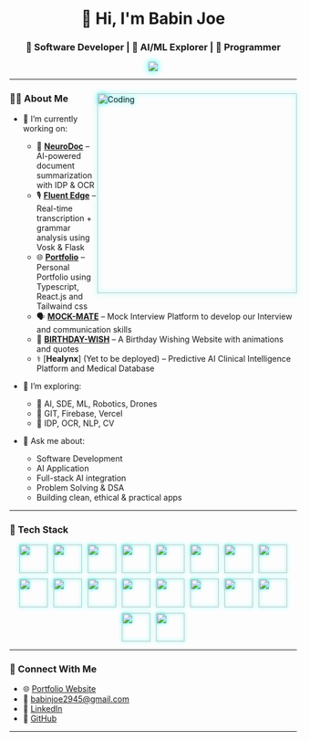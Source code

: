 <h1 align="center">👋 Hi, I'm Babin Joe</h1>
<h3 align="center">🚀 Software Developer | 🧠 AI/ML Explorer | 🔐 Programmer</h3>

<!-- Typing SVG with dynamic teal glow -->
<p align="center">
  <img 
    src="https://readme-typing-svg.herokuapp.com?font=Fira+Code&weight=500&size=24&pause=1000&color=0AFFEF&vCenter=true&width=435&lines=Building+AI+Applications;Open+Source+is+Love;Turning+Ideas+Into+Tech;Developing+Softwares" 
    style="filter: drop-shadow(0 0 6px #00fff2); animation: pulseGlow 2s infinite alternate ease-in-out;" 
  />
</p>

---

<picture>
  <source media="(max-width: 600px)" srcset="https://media.giphy.com/media/qgQUggAC3Pfv687qPC/giphy.gif">
  <img 
    align="right" 
    alt="Coding" 
    width="350" 
    style="margin-top: 10px; max-width: 100%; display: block; margin-left: auto; margin-right: auto; animation: fadeInRight 2s ease-in-out; filter: drop-shadow(0 0 5px #00fff2);" 
    src="https://media.giphy.com/media/qgQUggAC3Pfv687qPC/giphy.gif" 
  />
</picture>

### 👨‍💻 About Me

- 🔭 I’m currently working on:
  - 🧠 [**NeuroDoc**](https://github.com/BABIN-JOE/NeuroDoc) – AI-powered document summarization with IDP & OCR  
  - 🎙️ [**Fluent Edge**](https://github.com/BABIN-JOE/FLUENT-EDGE) – Real-time transcription + grammar analysis using Vosk & Flask  
  - 🌐 [**Portfolio**](https://github.com/BABIN-JOE/Portfolio) – Personal Portfolio using Typescript, React.js and Tailwaind css  
  - 🗣️ [**MOCK-MATE**](https://github.com/BABIN-JOE/MOCK-MATE) – Mock Interview Platform to develop our Interview and communication skills  
  - 🎂 [**BIRTHDAY-WISH**](https://github.com/BABIN-JOE/BIRTHDAY-WISH) – A Birthday Wishing Website with animations and quotes  
  - ⚕️ [**Healynx**] (Yet to be deployed) – Predictive AI Clinical Intelligence Platform and Medical Database  

- 🌱 I’m exploring:
  - 🤖 AI, SDE, ML, Robotics, Drones  
  - 🧩 GIT, Firebase, Vercel  
  - 🧠 IDP, OCR, NLP, CV  

- 💬 Ask me about:
  - Software Development  
  - AI Application  
  - Full-stack AI integration  
  - Problem Solving & DSA  
  - Building clean, ethical & practical apps  

---

### 🧰 Tech Stack

<div align="center" style="display: flex; flex-wrap: wrap; justify-content: center; gap: 10px;">
  <a href="#" style="filter: drop-shadow(0 0 3px #00fff2); transition: all 0.3s ease-in-out;" onmouseover="this.style.filter='drop-shadow(0 0 8px #00fff2)';" onmouseout="this.style.filter='drop-shadow(0 0 3px #00fff2)';"><img src="https://skillicons.dev/icons?i=python" height="50" /></a>
  <a href="#" style="filter: drop-shadow(0 0 3px #00fff2); transition: all 0.3s ease-in-out;" onmouseover="this.style.filter='drop-shadow(0 0 8px #00fff2)';" onmouseout="this.style.filter='drop-shadow(0 0 3px #00fff2)';"><img src="https://skillicons.dev/icons?i=java" height="50" /></a>
  <a href="#" style="filter: drop-shadow(0 0 3px #00fff2); transition: all 0.3s ease-in-out;" onmouseover="this.style.filter='drop-shadow(0 0 8px #00fff2)';" onmouseout="this.style.filter='drop-shadow(0 0 3px #00fff2)';"><img src="https://skillicons.dev/icons?i=flask" height="50" /></a>
  <a href="#" style="filter: drop-shadow(0 0 3px #00fff2); transition: all 0.3s ease-in-out;" onmouseover="this.style.filter='drop-shadow(0 0 8px #00fff2)';" onmouseout="this.style.filter='drop-shadow(0 0 3px #00fff2)';"><img src="https://skillicons.dev/icons?i=ts" height="50" /></a>
  <a href="#" style="filter: drop-shadow(0 0 3px #00fff2); transition: all 0.3s ease-in-out;" onmouseover="this.style.filter='drop-shadow(0 0 8px #00fff2)';" onmouseout="this.style.filter='drop-shadow(0 0 3px #00fff2)';"><img src="https://skillicons.dev/icons?i=tailwind" height="50" /></a>
  <a href="#" style="filter: drop-shadow(0 0 3px #00fff2); transition: all 0.3s ease-in-out;" onmouseover="this.style.filter='drop-shadow(0 0 8px #00fff2)';" onmouseout="this.style.filter='drop-shadow(0 0 3px #00fff2)';"><img src="https://skillicons.dev/icons?i=vercel" height="50" /></a>
  <a href="#" style="filter: drop-shadow(0 0 3px #00fff2); transition: all 0.3s ease-in-out;" onmouseover="this.style.filter='drop-shadow(0 0 8px #00fff2)';" onmouseout="this.style.filter='drop-shadow(0 0 3px #00fff2)';"><img src="https://skillicons.dev/icons?i=supabase" height="50" /></a>
  <a href="#" style="filter: drop-shadow(0 0 3px #00fff2); transition: all 0.3s ease-in-out;" onmouseover="this.style.filter='drop-shadow(0 0 8px #00fff2)';" onmouseout="this.style.filter='drop-shadow(0 0 3px #00fff2)';"><img src="https://skillicons.dev/icons?i=git" height="50" /></a>
  <a href="#" style="filter: drop-shadow(0 0 3px #00fff2); transition: all 0.3s ease-in-out;" onmouseover="this.style.filter='drop-shadow(0 0 8px #00fff2)';" onmouseout="this.style.filter='drop-shadow(0 0 3px #00fff2)';"><img src="https://skillicons.dev/icons?i=vscode" height="50" /></a>
  <a href="#" style="filter: drop-shadow(0 0 3px #00fff2); transition: all 0.3s ease-in-out;" onmouseover="this.style.filter='drop-shadow(0 0 8px #00fff2)';" onmouseout="this.style.filter='drop-shadow(0 0 3px #00fff2)';"><img src="https://skillicons.dev/icons?i=tensorflow" height="50" /></a>
  <a href="#" style="filter: drop-shadow(0 0 3px #00fff2); transition: all 0.3s ease-in-out;" onmouseover="this.style.filter='drop-shadow(0 0 8px #00fff2)';" onmouseout="this.style.filter='drop-shadow(0 0 3px #00fff2)';"><img src="https://skillicons.dev/icons?i=html" height="50" /></a>
  <a href="#" style="filter: drop-shadow(0 0 3px #00fff2); transition: all 0.3s ease-in-out;" onmouseover="this.style.filter='drop-shadow(0 0 8px #00fff2)';" onmouseout="this.style.filter='drop-shadow(0 0 3px #00fff2)';"><img src="https://skillicons.dev/icons?i=css" height="50" /></a>
  <a href="#" style="filter: drop-shadow(0 0 3px #00fff2); transition: all 0.3s ease-in-out;" onmouseover="this.style.filter='drop-shadow(0 0 8px #00fff2)';" onmouseout="this.style.filter='drop-shadow(0 0 3px #00fff2)';"><img src="https://skillicons.dev/icons?i=js" height="50" /></a>
  <a href="#" style="filter: drop-shadow(0 0 3px #00fff2); transition: all 0.3s ease-in-out;" onmouseover="this.style.filter='drop-shadow(0 0 8px #00fff2)';" onmouseout="this.style.filter='drop-shadow(0 0 3px #00fff2)';"><img src="https://skillicons.dev/icons?i=firebase" height="50" /></a>
  <a href="#" style="filter: drop-shadow(0 0 3px #00fff2); transition: all 0.3s ease-in-out;" onmouseover="this.style.filter='drop-shadow(0 0 8px #00fff2)';" onmouseout="this.style.filter='drop-shadow(0 0 3px #00fff2)';"><img src="https://skillicons.dev/icons?i=mysql" height="50" /></a>
  <a href="#" style="filter: drop-shadow(0 0 3px #00fff2); transition: all 0.3s ease-in-out;" onmouseover="this.style.filter='drop-shadow(0 0 8px #00fff2)';" onmouseout="this.style.filter='drop-shadow(0 0 3px #00fff2)';"><img src="https://skillicons.dev/icons?i=cpp" height="50" /></a>
  <a href="#" style="filter: drop-shadow(0 0 3px #00fff2); transition: all 0.3s ease-in-out;" onmouseover="this.style.filter='drop-shadow(0 0 8px #00fff2)';" onmouseout="this.style.filter='drop-shadow(0 0 3px #00fff2)';"><img src="https://skillicons.dev/icons?i=linux" height="50" /></a>
  <a href="#" style="filter: drop-shadow(0 0 3px #00fff2); transition: all 0.3s ease-in-out;" onmouseover="this.style.filter='drop-shadow(0 0 8px #00fff2)';" onmouseout="this.style.filter='drop-shadow(0 0 3px #00fff2)';"><img src="https://skillicons.dev/icons?i=bash" height="50" /></a>
</div>

---

### 🔗 Connect With Me

- 🌐 [Portfolio Website](https://babin-joe.vercel.app)  
- 📧 babinjoe2945@gmail.com  
- 💼 [LinkedIn](https://www.linkedin.com/in/babin-joe/)  
- 🐙 [GitHub](https://github.com/BABIN-JOE)  

---

<!-- Inline Animation keyframes as SVG filters -->
<img src="https://dummyimage.com/1x1/000000/000000.png" alt="" width="1" height="1" style="animation: none;">
